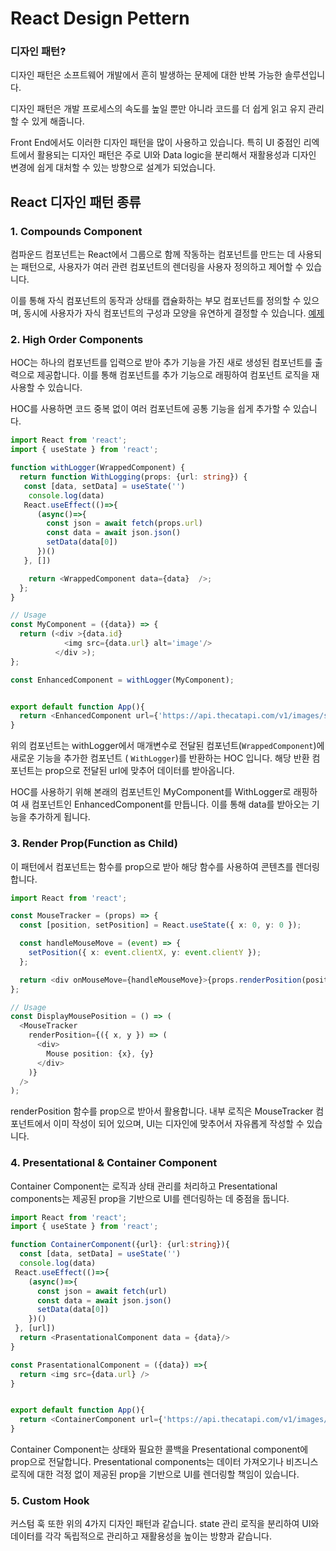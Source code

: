 # React Design Pettern
### 디자인 패턴?
디자인 패턴은 소프트웨어 개발에서 흔히 발생하는 문제에 대한 반복 가능한 솔루션입니다.

디자인 패턴은 개발 프로세스의 속도를 높일 뿐만 아니라 코드를 더 쉽게 읽고 유지 관리할 수 있게 해줍니다.

Front End에서도 이러한 디자인 패턴을 많이 사용하고 있습니다. 특히 UI 중점인 리엑트에서 활용되는 디자인 패턴은 주로 UI와 Data logic을 분리해서 재활용성과 디자인 변경에 쉽게 대처할 수 있는 방향으로 설계가 되었습니다. 

## React 디자인 패턴 종류

### 1. Compounds Component
컴파운드 컴포넌트는 React에서 그룹으로 함께 작동하는 컴포넌트를 만드는 데 사용되는 패턴으로, 사용자가 여러 관련 컴포넌트의 렌더링을 사용자 정의하고 제어할 수 있습니다.

이를 통해 자식 컴포넌트의 동작과 상태를 캡슐화하는 부모 컴포넌트를 정의할 수 있으며, 동시에 사용자가 자식 컴포넌트의 구성과 모양을 유연하게 결정할 수 있습니다.
[예제](https://codesandbox.io/s/flexible-compound-component-pattern-typescript-j3xqde?from-embed)

### 2. High Order Components
HOC는 하나의 컴포넌트를 입력으로 받아 추가 기능을 가진 새로 생성된 컴포넌트를 출력으로 제공합니다. 이를 통해 컴포넌트를 추가 기능으로 래핑하여 컴포넌트 로직을 재사용할 수 있습니다.

HOC를 사용하면 코드 중복 없이 여러 컴포넌트에 공통 기능을 쉽게 추가할 수 있습니다.

```ts
import React from 'react';
import { useState } from 'react';

function withLogger(WrappedComponent) {
  return function WithLogging(props: {url: string}) {
   const [data, setData] = useState('')
    console.log(data)
   React.useEffect(()=>{
      (async()=>{
        const json = await fetch(props.url)
        const data = await json.json()
        setData(data[0])
      })()
   }, [])

    return <WrappedComponent data={data}  />;
  };
}

// Usage
const MyComponent = ({data}) => {
  return (<div >{data.id}
            <img src={data.url} alt='image'/>
          </div >);
};

const EnhancedComponent = withLogger(MyComponent);


export default function App(){
  return <EnhancedComponent url={'https://api.thecatapi.com/v1/images/search'}/>
}
```
위의 컴포넌트는 withLogger에서 매개변수로 전달된 컴포넌트(`WrappedComponent`)에 새로운 기능을 추가한 컴포넌트 ( `WithLogger`)를 반환하는 HOC 입니다. 해당 반환 컴포넌트는 prop으로 전달된 url에 맞추어 데이터를 받아옵니다. 


HOC를 사용하기 위해 본래의 컴포넌트인 MyComponent를 WithLogger로 래핑하여 새 컴포넌트인 EnhancedComponent를 만듭니다. 이를 통해 data를 받아오는 기능을 추가하게 됩니다.


### 3. Render Prop(Function as Child)
이 패턴에서 컴포넌트는 함수를 prop으로 받아 해당 함수를 사용하여 콘텐츠를 렌더링합니다.

```ts
import React from 'react';

const MouseTracker = (props) => {
  const [position, setPosition] = React.useState({ x: 0, y: 0 });

  const handleMouseMove = (event) => {
    setPosition({ x: event.clientX, y: event.clientY });
  };

  return <div onMouseMove={handleMouseMove}>{props.renderPosition(position)}</div>;
};

// Usage
const DisplayMousePosition = () => (
  <MouseTracker
    renderPosition={({ x, y }) => (
      <div>
        Mouse position: {x}, {y}
      </div>
    )}
  />
);

```
renderPosition 함수를 prop으로 받아서 활용합니다. 내부 로직은 MouseTracker 컴포넌트에서 이미 작성이 되어 있으며, UI는 디자인에 맞추어서 자유롭게 작성할 수 있습니다.

### 4. Presentational & Container Component
 Container Component는 로직과 상태 관리를 처리하고 Presentational components는 제공된 prop을 기반으로 UI를 렌더링하는 데 중점을 둡니다.
```ts
import React from 'react';
import { useState } from 'react';

function ContainerComponent({url}: {url:string}){
  const [data, setData] = useState('')
  console.log(data)
 React.useEffect(()=>{
    (async()=>{
      const json = await fetch(url)
      const data = await json.json()
      setData(data[0])
    })()
 }, [url])
  return <PrasentationalComponent data = {data}/>
}

const PrasentationalComponent = ({data}) =>{
  return <img src={data.url} />
}


export default function App(){
  return <ContainerComponent url={'https://api.thecatapi.com/v1/images/search'}/>
}

```
Container Component는 상태와 필요한 콜백을 Presentational component에 prop으로 전달합니다. Presentational components는 데이터 가져오기나 비즈니스 로직에 대한 걱정 없이 제공된 prop을 기반으로 UI를 렌더링할 책임이 있습니다.


### 5. Custom Hook
커스텀 훅 또한 위의 4가지 디자인 패턴과 같습니다. state 관리 로직을 분리하여 UI와 데이터를 각각 독립적으로 관리하고 재활용성을 높이는 방향과 같습니다. 
